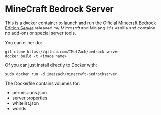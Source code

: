 # MineCraft Bedrock Server

This is a docker container to launch and run the Official [Minecraft Bedrock Edition Server](https://minecraft.net/en-us/download/server/bedrock/) released my Microsoft and Mojang. It's vanilla and contains no add-ons or special server tools.

You can either do:

```
git clone https://github.com/IMetZach/bedrock-server
docker build -t <image name> .
```

Of you can just install directly to Docker with:

```
sudo docker run -d imetzach/minecraft-bedrockserver
```

The Dockerfile contains volumes for:

* permissions.json
* server.properties
* whitelist.json
* worlds